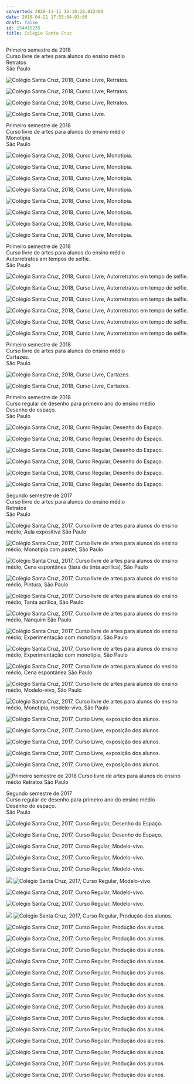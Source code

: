 ```yaml
---
converted: 2020-11-11 12:10:28.832409
date: 2018-04-21 17:55:04-03:00
draft: false
id: 154416235
title: Colégio Santa Cruz
---
```


Primeiro semestre de 2018  
Curso livre de artes para alunos do ensino médio  
Retratos  
São Paulo

![](IMG_20180402_192252.jpg "Colégio Santa Cruz, 2018, Curso Livre, Retratos.")

![](IMG_20180402_192246.jpg "Colégio Santa Cruz, 2018, Curso Livre, Retratos.")

![](IMG_20180402_173515.jpg "Colégio Santa Cruz, 2018, Curso Livre, Retratos.")

![](IMG_20180319_173515.jpg "Colégio Santa Cruz, 2018, Curso Livre.")


Primeiro semestre de 2018  
Curso livre de artes para alunos do ensino médio  
Monotipia  
São Paulo

![](IMG_20180416_180836.jpg "Colégio Santa Cruz, 2018, Curso Livre, Monotipia.")

![](IMG_20180416_184343-1.jpg "Colégio Santa Cruz, 2018, Curso Livre, Monotipia.")

![](IMG_20180416_180745.jpg "Colégio Santa Cruz, 2018, Curso Livre, Monotipia.")

![](IMG_20180416_180820.jpg "Colégio Santa Cruz, 2018, Curso Livre, Monotipia.")

![](IMG_20180416_180845.jpg "Colégio Santa Cruz, 2018, Curso Livre, Monotipia.")

![](IMG_20180416_180940.jpg "Colégio Santa Cruz, 2018, Curso Livre, Monotipia.")

![](IMG_20180416_180911.jpg "Colégio Santa Cruz, 2018, Curso Livre, Monotipia.")

![](IMG_20180416_180852.jpg "Colégio Santa Cruz, 2018, Curso Livre, Monotipia.")


Primeiro semestre de 2018  
Curso livre de artes para alunos do ensino médio  
Autorretratos em tempos de selfie.  
São Paulo

![](IMG_20180312_181104.jpg "Colégio Santa Cruz, 2018, Curso Livre, Autorretratos em tempo de selfie.")

![](IMG_20180312_181120.jpg "Colégio Santa Cruz, 2018, Curso Livre, Autorretratos em tempo de selfie.")

![](IMG_20180312_185852.jpg "Colégio Santa Cruz, 2018, Curso Livre, Autorretratos em tempo de selfie.")

![](IMG_20180312_181217.jpg "Colégio Santa Cruz, 2018, Curso Livre, Autorretratos em tempo de selfie.")

![](IMG_20180312_181144.jpg "Colégio Santa Cruz, 2018, Curso Livre, Autorretratos em tempo de selfie.")

![](IMG_20180312_181158.jpg "Colégio Santa Cruz, 2018, Curso Livre, Autorretratos em tempo de selfie.")


Primeiro semestre de 2018  
Curso livre de artes para alunos do ensino médio  
Cartazes.  
São Paulo

![](IMG_20180219_182930.jpg "Colégio Santa Cruz, 2018, Curso Livre, Cartazes.")

![](IMG_20180219_182915.jpg "Colégio Santa Cruz, 2018, Curso Livre, Cartazes.")


Primeiro semestre de 2018  
Curso regular de desenho para primeiro ano do ensino médio  
Desenho do espaço.  
São Paulo

![](IMG_20180409_161819.jpg "Colégio Santa Cruz, 2018, Curso Regular, Desenho do Espaço.")

![](IMG_20180409_144007.jpg "Colégio Santa Cruz, 2018, Curso Regular, Desenho do Espaço.")

![](IMG_20180402_151304.jpg "Colégio Santa Cruz, 2018, Curso Regular, Desenho do Espaço.")

![](IMG_20180319_142653.jpg "Colégio Santa Cruz, 2018, Curso Regular, Desenho do Espaço.")

![](IMG_20180319_142039.jpg "Colégio Santa Cruz, 2018, Curso Regular, Desenho do Espaço.")

![](IMG_20180319_142030.jpg "Colégio Santa Cruz, 2018, Curso Regular, Desenho do Espaço.")


Segundo semestre de 2017  
Curso livre de artes para alunos do ensino médio  
Retratos  
São Paulo

![](IMG_20170807_170906.jpg "Colégio Santa Cruz, 2017, Curso livre de artes para alunos do ensino médio, Aula expositiva São Paulo")

![](IMG_20170925_190429.jpg "Colégio Santa Cruz, 2017, Curso livre de artes para alunos do ensino médio, Monotipia com pastel, São Paulo")

![](IMG_20171023_185309.jpg "Colégio Santa Cruz, 2017, Curso livre de artes para alunos do ensino médio, Cena espontânea (tiara de tinta acrílica), São Paulo")

![](IMG_20171023_195629.jpg "Colégio Santa Cruz, 2017, Curso livre de artes para alunos do ensino médio, Pintura, São Paulo")

![](IMG_20170828_181745.jpg "Colégio Santa Cruz, 2017, Curso livre de artes para alunos do ensino médio, Tanta acrílica, São Paulo")

![](IMG_20170828_154735.jpg "Colégio Santa Cruz, 2017, Curso livre de artes para alunos do ensino médio, Nanquim São Paulo")

![](IMG_20171030_180147.jpg "Colégio Santa Cruz, 2017, Curso livre de artes para alunos do ensino médio, Experimentação com monotipia, São Paulo")

![](IMG_20171030_180140.jpg "Colégio Santa Cruz, 2017, Curso livre de artes para alunos do ensino médio, Experimentação com monotipia, São Paulo")

![](IMG_20170925_190416.jpg "Colégio Santa Cruz, 2017, Curso livre de artes para alunos do ensino médio, Cena espontânea São Paulo")

![](IMG_20171106_180817.jpg "Colégio Santa Cruz, 2017, Curso livre de artes para alunos do ensino médio, Modelo-vivo, São Paulo")

![](IMG_20171106_180930.jpg "Colégio Santa Cruz, 2017, Curso livre de artes para alunos do ensino médio, Monotipia, modelo-vivo, São Paulo")

![](IMG_20171110_120718.jpg "Colégio Santa Cruz, 2017, Curso Livre, exposição dos alunos.")

![](IMG_20171113_141153.jpg "Colégio Santa Cruz, 2017, Curso Livre, exposição dos alunos.")

![](IMG_20171110_120521.jpg "Colégio Santa Cruz, 2017, Curso Livre, exposição dos alunos.")

![](IMG_20171110_094849.jpg "Colégio Santa Cruz, 2017, Curso Livre, exposição dos alunos.")

![](IMG_20171113_141219.jpg "Colégio Santa Cruz, 2017, Curso Livre, exposição dos alunos.")

![](IMG_20171113_141248.jpg "Primeiro semestre de 2018 Curso livre de artes para alunos do ensino médio Retratos São Paulo")


Segundo semestre de 2017  
Curso regular de desenho para primeiro ano do ensino médio  
Desenho do espaço.  
São Paulo

![](IMG_20170925_142711.jpg "Colégio Santa Cruz, 2017, Curso Regular, Desenho do Espaço.")

![](IMG_20170925_142716.jpg "Colégio Santa Cruz, 2017, Curso Regular, Desenho do Espaço.")

![](IMG_20171023_145256.jpg "Colégio Santa Cruz, 2017, Curso Regular, Modelo-vivo.")

![](IMG_20171030_143412.jpg "Colégio Santa Cruz, 2017, Curso Regular, Modelo-vivo.")

![](IMG_20171106_143921.jpg "Colégio Santa Cruz, 2017, Curso Regular, Modelo-vivo.")

![](/wp-content/uploads/2018/04/IMG_20171106_144704.jpg)
![](IMG_20171106_143954.jpg "Colégio Santa Cruz, 2017, Curso Regular, Modelo-vivo.")

![](IMG_20171106_143945.jpg "Colégio Santa Cruz, 2017, Curso Regular, Modelo-vivo.")

![](IMG_20171106_151017.jpg "Colégio Santa Cruz, 2017, Curso Regular, Modelo-vivo.")

![](/wp-content/uploads/2018/04/IMG_20171113_135330.jpg)
![](IMG_20171113_135347.jpg "Colégio Santa Cruz, 2017, Curso Regular, Produção dos alunos.")

![](IMG_20171113_140156.jpg "Colégio Santa Cruz, 2017, Curso Regular, Produção dos alunos.")

![](IMG_20171113_141630.jpg "Colégio Santa Cruz, 2017, Curso Regular, Produção dos alunos.")

![](IMG_20171113_144453.jpg "Colégio Santa Cruz, 2017, Curso Regular, Produção dos alunos.")

![](IMG_20171113_152321.jpg "Colégio Santa Cruz, 2017, Curso Regular, Produção dos alunos.")

![](IMG_20171113_152549.jpg "Colégio Santa Cruz, 2017, Curso Regular, Produção dos alunos.")

![](IMG_20171113_143821.jpg "Colégio Santa Cruz, 2017, Curso Regular, Produção dos alunos.")

![](IMG_20171113_143838.jpg "Colégio Santa Cruz, 2017, Curso Regular, Produção dos alunos.")

![](IMG_20171113_144407.jpg "Colégio Santa Cruz, 2017, Curso Regular, Produção dos alunos.")

![](IMG_20171113_155641.jpg "Colégio Santa Cruz, 2017, Curso Regular, Produção dos alunos.")

![](IMG_20171113_152605.jpg "Colégio Santa Cruz, 2017, Curso Regular, Produção dos alunos.")

![](IMG_20171113_155517.jpg "Colégio Santa Cruz, 2017, Curso Regular, Produção dos alunos.")

![](IMG_20171113_152714.jpg "Colégio Santa Cruz, 2017, Curso Regular, Produção dos alunos.")

![](IMG_20171113_152708.jpg "Colégio Santa Cruz, 2017, Curso Regular, Produção dos alunos.")

![](IMG_20171113_155650.jpg "Colégio Santa Cruz, 2017, Curso Regular, Produção dos alunos.")

